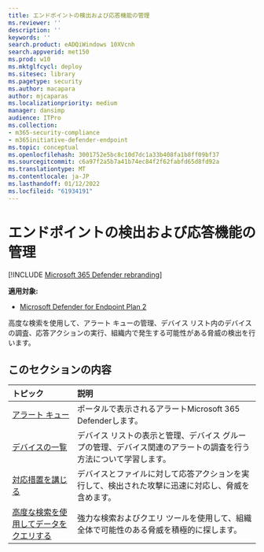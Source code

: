 ```yaml
---
title: エンドポイントの検出および応答機能の管理
ms.reviewer: ''
description: ''
keywords: ''
search.product: eADQiWindows 10XVcnh
search.appverid: met150
ms.prod: w10
ms.mktglfcycl: deploy
ms.sitesec: library
ms.pagetype: security
ms.author: macapara
author: mjcaparas
ms.localizationpriority: medium
manager: dansimp
audience: ITPro
ms.collection:
- m365-security-compliance
- m365initiative-defender-endpoint
ms.topic: conceptual
ms.openlocfilehash: 3001752e5bc8c10d7dc1a33b408fa1b8ff09bf37
ms.sourcegitcommit: c6a97f2a5b7a41b74ec84f2f62fabfd65d8fd92a
ms.translationtype: MT
ms.contentlocale: ja-JP
ms.lasthandoff: 01/12/2022
ms.locfileid: "61934191"
---
```

# <a name="manage-endpoint-detection-and-response-capabilities"></a>エンドポイントの検出および応答機能の管理

[!INCLUDE [Microsoft 365 Defender rebranding](../../includes/microsoft-defender.md)]

**適用対象:**
- [Microsoft Defender for Endpoint Plan 2](https://go.microsoft.com/fwlink/p/?linkid=2154037)

高度な検索を使用して、アラート キューの管理、デバイス リスト内のデバイスの調査、応答アクションの実行、組織内で発生する可能性がある脅威の検出を行います。


## <a name="in-this-section"></a>このセクションの内容
トピック | 説明 
:---|:---
[アラート キュー](alerts-queue-endpoint-detection-response.md)| ポータルで表示されるアラートMicrosoft 365 Defenderします。
[デバイスの一覧](machines-view-overview.md) | デバイス リストの表示と管理、デバイス グループの管理、デバイス関連のアラートの調査を行う方法について学習します。 
[対応措置を講じる](respond-machine-alerts.md)| デバイスとファイルに対して応答アクションを実行して、検出された攻撃に迅速に対応し、脅威を含めます。
[高度な検索を使用してデータをクエリする](advanced-hunting-query-language.md)| 強力な検索およびクエリ ツールを使用して、組織全体で可能性のある脅威を積極的に探します。
